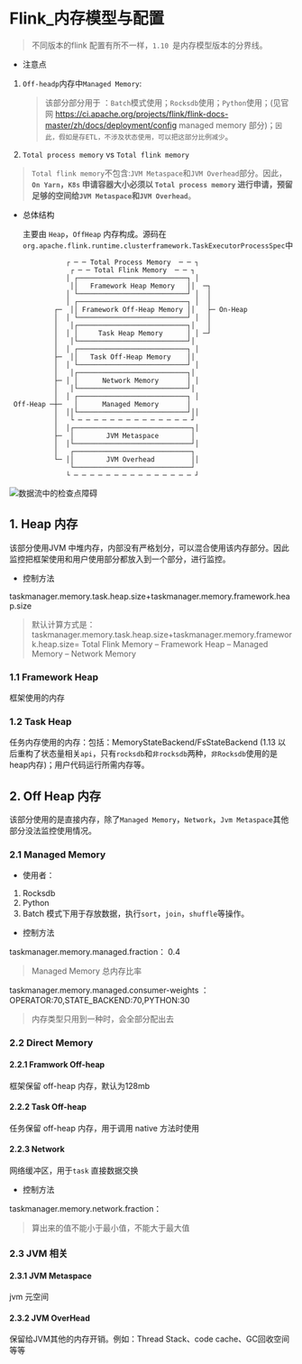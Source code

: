 # Flink_内存模型与配置

> 不同版本的flink 配置有所不一样，`1.10 `是内存模型版本的分界线。

- 注意点

1. `Off-headp`内存中`Managed Memory`:

   > 该部分部分用于 ：`Batch`模式使用；`Rocksdb`使用；`Python`使用；(见官网 https://ci.apache.org/projects/flink/flink-docs-master/zh/docs/deployment/config managed memory 部分)；`因此，假如是存ETL，不涉及状态使用，可以把这部分比例减少`。

2. `Total process memory` vs `Total flink memory`

> `Total flink memory`不包含:`JVM Metaspace`和`JVM Overhead`部分。因此，**`On Yarn`，`K8s`  申请容器大小必须以 `Total process memory` 进行申请，预留足够的空间给`JVM Metaspace`和`JVM Overhead`**。

- 总体结构

  主要由 `Heap`，`OffHeap` 内存构成。源码在`org.apache.flink.runtime.clusterframework.TaskExecutorProcessSpec`中

```
              ┌ ─ ─ Total Process Memory  ─ ─ ┐
               ┌ ─ ─ Total Flink Memory  ─ ─ ┐
              │ ┌───────────────────────────┐ │
               ││   Framework Heap Memory   ││  ─┐
              │ └───────────────────────────┘ │  │
              │ ┌───────────────────────────┐ │  │
           ┌─  ││ Framework Off-Heap Memory ││   ├─ On-Heap
           │  │ └───────────────────────────┘ │  │
           │   │┌───────────────────────────┐│   │
           │  │ │     Task Heap Memory      │ │ ─┘
           │   │└───────────────────────────┘│
           │  │ ┌───────────────────────────┐ │
           ├─  ││   Task Off-Heap Memory    ││
           │  │ └───────────────────────────┘ │
           │   │┌───────────────────────────┐│
           ├─ │ │      Network Memory       │ │
           │   │└───────────────────────────┘│
           │  │ ┌───────────────────────────┐ │
 Off-Heap ─┼─   │      Managed Memory       │
           │  ││└───────────────────────────┘││
           │   └ ─ ─ ─ ─ ─ ─ ─ ─ ─ ─ ─ ─ ─ ─ ┘
           │  │┌─────────────────────────────┐│
           ├─  │        JVM Metaspace        │
           │  │└─────────────────────────────┘│
           │   ┌─────────────────────────────┐
           └─ ││        JVM Overhead         ││
               └─────────────────────────────┘
              └ ─ ─ ─ ─ ─ ─ ─ ─ ─ ─ ─ ─ ─ ─ ─ ┘
```

  ![数据流中的检查点障碍](https://github.com/Whojohn/learn/blob/master/flinklearn/docs/pic/Flink_内存模型与配置-memory-arch.png?raw=true)


## 1. Heap 内存

  该部分使用JVM 中堆内存，内部没有严格划分，可以混合使用该内存部分。因此监控把框架使用和用户使用部分都放入到一个部分，进行监控。

- 控制方法

taskmanager.memory.task.heap.size+taskmanager.memory.framework.heap.size

> 默认计算方式是：taskmanager.memory.task.heap.size+taskmanager.memory.framework.heap.size= Total Flink Memory – Framework Heap –  Managed Memory – Network Memory


### 1.1 Framework Heap

  框架使用的内存

### 1.2 Task Heap

  任务内存使用的内存：包括：MemoryStateBackend/FsStateBackend (1.13 以后重构了状态量相关`api`，只有`rocksdb`和`非rocksdb`两种，`非Rocksdb`使用的是heap内存)；用户代码运行所需内存等。

## 2. Off Heap 内存

  该部分使用的是直接内存，除了`Managed Memory`，`Network`，`Jvm Metaspace`其他部分没法监控使用情况。

### 2.1 Managed Memory

- 使用者：

1. Rocksdb
2. Python
3. Batch 模式下用于存放数据，执行`sort`，`join`，`shuffle`等操作。

- 控制方法

taskmanager.memory.managed.fraction： 0.4

> Managed Memory 总内存比率

taskmanager.memory.managed.consumer-weights ： OPERATOR:70,STATE_BACKEND:70,PYTHON:30 

> 内存类型只用到一种时，会全部分配出去

### 2.2 Direct Memory

#### 2.2.1 Framwork Off-heap 

   框架保留 off-heap 内存，默认为128mb

#### 2.2.2 Task Off-heap

   任务保留 off-heap 内存，用于调用 native 方法时使用

#### 2.2.3 Network

   网络缓冲区，用于`task` 直接数据交换

- 控制方法

taskmanager.memory.network.fraction：

> 算出来的值不能小于最小值，不能大于最大值

### 2.3 JVM 相关

#### 2.3.1 JVM Metaspace

jvm 元空间

#### 2.3.2 JVM OverHead

保留给JVM其他的内存开销。例如：Thread Stack、code cache、GC回收空间等等